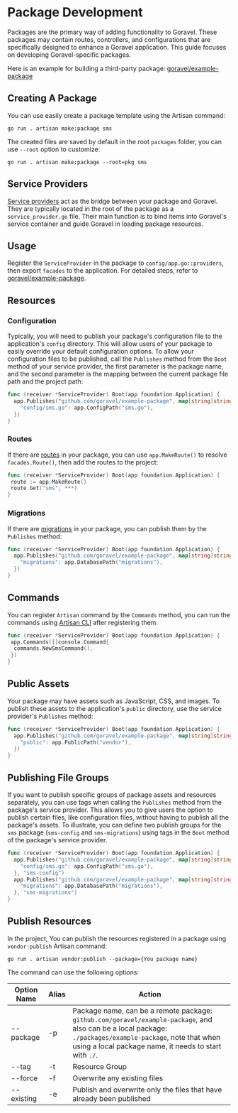 # Package Development

Packages are the primary way of adding functionality to Goravel. These packages may contain routes, controllers, and
configurations that are specifically designed to enhance a Goravel application. This guide focuses on developing
Goravel-specific packages.

Here is an example for building a third-party
package: [goravel/example-package](https://github.com/goravel/example-package)

## Creating A Package

You can use easily create a package template using the Artisan command:

```shell
go run . artisan make:package sms
```

The created files are saved by default in the root `packages` folder, you can use `--root` option to customize:

```shell
go run . artisan make:package --root=pkg sms
```

## Service Providers

[Service providers](../foundation/providers) act as the bridge between your package and Goravel.
They are typically located in the root of the package as a `service_provider.go` file. Their main function is to bind
items into Goravel's service container and guide Goravel in loading package resources.

## Usage

Register the `ServiceProvider` in the package to `config/app.go::providers`, then export `facades` to the application.
For detailed steps, refer to [goravel/example-package](https://github.com/goravel/example-package).

## Resources

### Configuration

Typically, you will need to publish your package's configuration file to the application's `config` directory. This will
allow users of your package to easily override your default configuration options. To allow your configuration files to
be published, call the `Publishes` method from the `Boot` method of your service provider, the first parameter is the
package name, and the second parameter is the mapping between the current package file path and the project path:

```go
func (receiver *ServiceProvider) Boot(app foundation.Application) {
  app.Publishes("github.com/goravel/example-package", map[string]string{
    "config/sms.go": app.ConfigPath("sms.go"),
  })
}
```

### Routes

If there are [routes](../basic/routing) in your package, you can use `app.MakeRoute()` to resolve
`facades.Route()`, then add the routes to the project:

```go
func (receiver *ServiceProvider) Boot(app foundation.Application) {
 route := app.MakeRoute()
 route.Get("sms", ***)
}
```

### Migrations

If there are [migrations](../orm/migrations) in your package, you can publish them by the `Publishes` method:

```go
func (receiver *ServiceProvider) Boot(app foundation.Application) {
  app.Publishes("github.com/goravel/example-package", map[string]string{
    "migrations": app.DatabasePath("migrations"),
  })
}
```

## Commands

You can register `Artisan` command by the `Commands` method, you can run the commands
using [Artisan CLI](../advanced/artisan) after registering them.

```go
func (receiver *ServiceProvider) Boot(app foundation.Application) {
 app.Commands([]console.Command{
  commands.NewSmsCommand(),
 })
}
```

## Public Assets

Your package may have assets such as JavaScript, CSS, and images. To publish these assets to the application's `public`
directory, use the service provider's `Publishes` method:

```go
func (receiver *ServiceProvider) Boot(app foundation.Application) {
  app.Publishes("github.com/goravel/example-package", map[string]string{
    "public": app.PublicPath("vendor"),
  })
}
```

## Publishing File Groups

If you want to publish specific groups of package assets and resources separately, you can use tags when calling the
`Publishes` method from the package's service provider. This allows you to give users the option to publish certain
files, like configuration files, without having to publish all the package's assets. To illustrate, you can define two
publish groups for the `sms` package (`sms-config` and `sms-migrations`) using tags in the `Boot` method of the
package's service provider.

```go
func (receiver *ServiceProvider) Boot(app foundation.Application) {
  app.Publishes("github.com/goravel/example-package", map[string]string{
    "config/sms.go": app.ConfigPath("sms.go"),
  }, "sms-config")
  app.Publishes("github.com/goravel/example-package", map[string]string{
    "migrations": app.DatabasePath("migrations"),
  }, "sms-migrations")
}
```

## Publish Resources

In the project, You can publish the resources registered in a package using `vendor:publish` Artisan command:

```shell
go run . artisan vendor:publish --package={You package name}
```

The command can use the following options:

| Option Name | Alias | Action                                                                                                                                                                                                                                                              |
| ----------- | ----- | ------------------------------------------------------------------------------------------------------------------------------------------------------------------------------------------------------------------------------------------------------------------- |
| --package   | -p    | Package name, can be a remote package: `github.com/goravel/example-package`, and also can be a local package: `./packages/example-package`, note that when using a local package name, it needs to start with `./`. |
| --tag       | -t    | Resource Group                                                                                                                                                                                                                                                      |
| --force     | -f    | Overwrite any existing files                                                                                                                                                                                                                                        |
| --existing  | -e    | Publish and overwrite only the files that have already been published                                                                                                                                                                                               |
